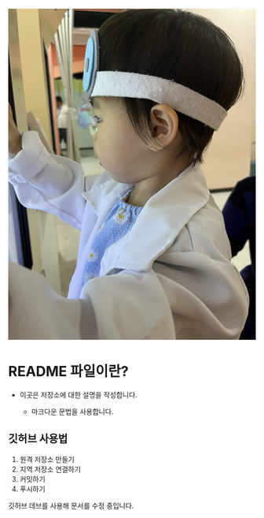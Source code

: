 ![프로필 이미지](./IMG_1787.JPG)

# README 파일이란?

- 이곳은 저장소에 대한 설명을 작성합니다.

  - 마크다운 문법을 사용합니다.

## 깃허브 사용법

1. 원격 저장소 만들기
2. 지역 저장소 연결하기
3. 커밋하기
4. 푸시하기

깃허브 데브를 사용해 문서를 수정 중입니다.

